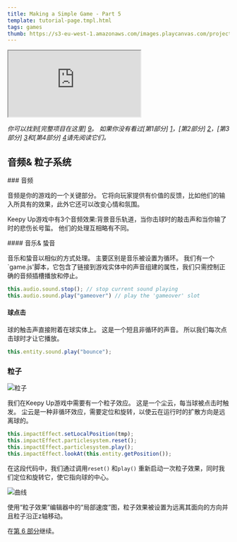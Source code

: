 ```yaml
---
title: Making a Simple Game - Part 5
template: tutorial-page.tmpl.html
tags: games
thumb: https://s3-eu-west-1.amazonaws.com/images.playcanvas.com/projects/12/406050/LIJTDO-image-75.jpg
---
```


<iframe src="https://playcanv.as/p/KH37bnOk/?overlay=false"></iframe>

*你可以找到[完整项目在这里] [9]。 如果你没有看过[第1部分] [1]，[第2部分] [2]，[第3部分] [3]和[第4部分] [4]请先阅读它们。*

## 音频& 粒子系统

### 音频

音频是你的游戏的一个关键部分。 它将向玩家提供有价值的反馈，比如他们的输入所具有的效果，此外它还可以改变心情和氛围。

Keepy Up游戏中有3个音频效果:背景音乐轨道，当你击球时的敲击声和当你输了时的悲伤长号蜇。 他们的处理互相略有不同。

#### 音乐& 蛰音

音乐和蛰音以相似的方式处理。 主要区别是音乐被设置为循环。 我们有一个`game.js'脚本，它包含了链接到游戏实体中的声音组建的属性，我们只需控制正确的音频插槽播放和停止。

```javascript
this.audio.sound.stop(); // stop current sound playing
this.audio.sound.play("gameover") // play the 'gameover' slot
```

#### 球点击

球的触击声直接附着在球实体上。 这是一个短且非循环的声音。 所以我们每次点击球时才让它播放。

```javascript
this.entity.sound.play("bounce");
```

### 粒子

![粒子][7]

我们在Keepy Up游戏中需要有一个粒子效应。 这是一个尘云，每当球被点击时触发。 尘云是一种非循环效应，需要定位和旋转，以使云在运行时的扩散方向是远离球的。

```javascript
this.impactEffect.setLocalPosition(tmp);
this.impactEffect.particlesystem.reset();
this.impactEffect.particlesystem.play();
this.impactEffect.lookAt(this.entity.getPosition());
```

在这段代码中，我们通过调用`reset()` 和`play()` 重新启动一次粒子效果，同时我们定位和旋转它，使它指向球的中心。

![曲线][8]

使用“粒子效果”编辑器中的“局部速度”图，粒子效果被设置为远离其面向的方向并且粒子沿正z轴移动。

在[第 6 部分][6]继续。

[1]: /tutorials/keepyup-part-one/
[2]: /tutorials/keepyup-part-two/
[3]: /tutorials/keepyup-part-three/
[4]: /tutorials/keepyup-part-four/
[6]: /tutorials/keepyup-part-six/
[7]: /images/tutorials/beginner/keepyup-part-five/particle-bounce.gif
[8]: /images/tutorials/beginner/keepyup-part-five/particle-velocity-curves.jpg
[9]: https://playcanvas.com/project/406050

